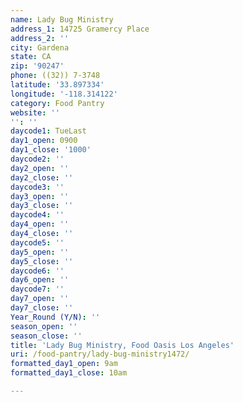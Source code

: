```yaml
---
name: Lady Bug Ministry
address_1: 14725 Gramercy Place
address_2: ''
city: Gardena
state: CA
zip: '90247'
phone: ((32)) 7-3748
latitude: '33.897334'
longitude: '-118.314122'
category: Food Pantry
website: ''
'': ''
daycode1: TueLast
day1_open: 0900
day1_close: '1000'
daycode2: ''
day2_open: ''
day2_close: ''
daycode3: ''
day3_open: ''
day3_close: ''
daycode4: ''
day4_open: ''
day4_close: ''
daycode5: ''
day5_open: ''
day5_close: ''
daycode6: ''
day6_open: ''
daycode7: ''
day7_open: ''
day7_close: ''
Year_Round (Y/N): ''
season_open: ''
season_close: ''
title: 'Lady Bug Ministry, Food Oasis Los Angeles'
uri: /food-pantry/lady-bug-ministry1472/
formatted_day1_open: 9am
formatted_day1_close: 10am

---
```

